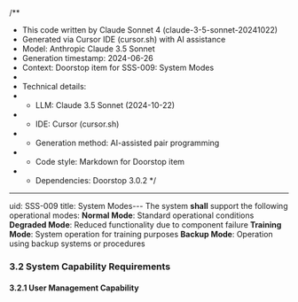 /**
 * This code written by Claude Sonnet 4 (claude-3-5-sonnet-20241022)
 * Generated via Cursor IDE (cursor.sh) with AI assistance
 * Model: Anthropic Claude 3.5 Sonnet
 * Generation timestamp: 2024-06-26
 * Context: Doorstop item for SSS-009: System Modes
 * 
 * Technical details:
 * - LLM: Claude 3.5 Sonnet (2024-10-22)
 * - IDE: Cursor (cursor.sh)
 * - Generation method: AI-assisted pair programming
 * - Code style: Markdown for Doorstop item
 * - Dependencies: Doorstop 3.0.2
 */
---
uid: SSS-009
title: System Modes---
The system **shall** support the following operational modes:
**Normal Mode**: Standard operational conditions
**Degraded Mode**: Reduced functionality due to component failure
**Training Mode**: System operation for training purposes
**Backup Mode**: Operation using backup systems or procedures

### 3.2 System Capability Requirements

#### 3.2.1 User Management Capability
